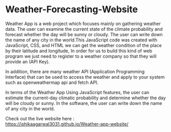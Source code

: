 # Weather-Forecasting-Website
Weather App is a web project which focuses mainly on gathering weather data. The user can examine the current state of the climate probability and forecast whether the day will be sunny or cloudy. The user can write down the name of any city in the world.This JavaScript code was created with JavaScript, CSS, and HTML we can get the weather condition of the place by their latitude and longitude, In order for us to build this kind of web program we just need to register to a weather company so that they will provide an (API Key).

In addition, there are many weather API (Application Programming Interface) that can be used to access the weather and apply to your system such as openweathermap api and fetch API.

In terms of the Weather App Using JavaScript features, the user can estimate the current-day climatic probability and determine whether the day will be cloudy or sunny. In the software, the user can write down the name of any city in the world.

Check out the live website here : https://ishikaagarwal3031.github.io/Weather-app-website/
